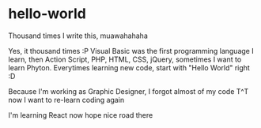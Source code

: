 # hello-world
Thousand times I write this, muawahahaha

Yes, it thousand times :P
Visual Basic was the first programming language I learn,
then Action Script, PHP, HTML, CSS, jQuery,
sometimes I want to learn Phyton.
Everytimes learning new code, start with "Hello World" right :D

Because I'm working as Graphic Designer, I forgot almost of my code T^T
now I want to re-learn coding again

I'm learning React now
hope nice road there
